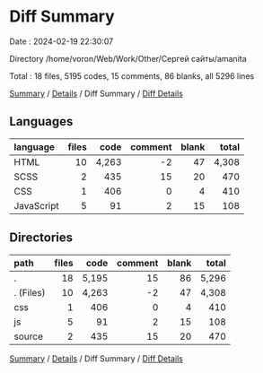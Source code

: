 # Diff Summary

Date : 2024-02-19 22:30:07

Directory /home/voron/Web/Work/Other/Сергей сайты/amanita

Total : 18 files,  5195 codes, 15 comments, 86 blanks, all 5296 lines

[Summary](results.md) / [Details](details.md) / Diff Summary / [Diff Details](diff-details.md)

## Languages
| language | files | code | comment | blank | total |
| :--- | ---: | ---: | ---: | ---: | ---: |
| HTML | 10 | 4,263 | -2 | 47 | 4,308 |
| SCSS | 2 | 435 | 15 | 20 | 470 |
| CSS | 1 | 406 | 0 | 4 | 410 |
| JavaScript | 5 | 91 | 2 | 15 | 108 |

## Directories
| path | files | code | comment | blank | total |
| :--- | ---: | ---: | ---: | ---: | ---: |
| . | 18 | 5,195 | 15 | 86 | 5,296 |
| . (Files) | 10 | 4,263 | -2 | 47 | 4,308 |
| css | 1 | 406 | 0 | 4 | 410 |
| js | 5 | 91 | 2 | 15 | 108 |
| source | 2 | 435 | 15 | 20 | 470 |

[Summary](results.md) / [Details](details.md) / Diff Summary / [Diff Details](diff-details.md)